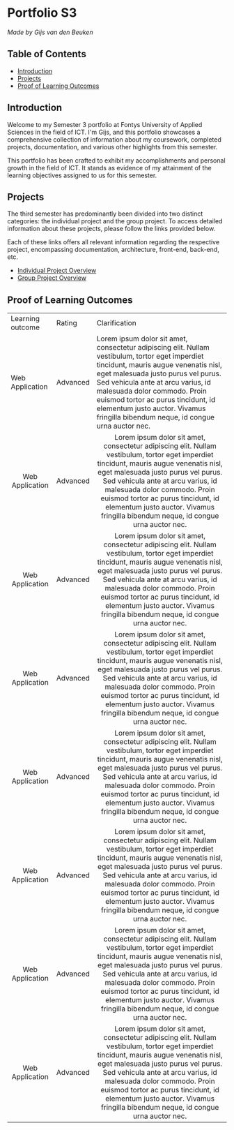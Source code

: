 # Portfolio S3

_Made by Gijs van den Beuken_

## Table of Contents

- [Introduction](#heading-introduction)
- [Projects](#heading-projects)
- [Proof of Learning Outcomes](#heading-proof-of-learning-outcomes)

## Introduction <a name="heading-introduction"></a>

Welcome to my Semester 3 portfolio at Fontys University of Applied Sciences in the field of ICT. I'm Gijs, and this portfolio showcases a comprehensive collection of information about my coursework, completed projects, documentation, and various other highlights from this semester.

This portfolio has been crafted to exhibit my accomplishments and personal growth in the field of ICT. It stands as evidence of my attainment of the learning objectives assigned to us for this semester.

## Projects <a name="heading-projects"></a>

The third semester has predominantly been divided into two distinct categories: the individual project and the group project. To access detailed information about these projects, please follow the links provided below.

Each of these links offers all relevant information regarding the respective project, encompassing documentation, architecture, front-end, back-end, etc.

- [Individual Project Overview](../IPS3-DB02-overview)
- [Group Project Overview](../IPS3-DB02-overview)

## Proof of Learning Outcomes <a name="heading-proof-of-learning-outcomes"></a>

<!-- Start of Table of Contents -->
<table>
  <tr>
    <td align="left">Learning outcome</td>
    <td align="left">Rating</td>
    <td align="left">Clarification</td>
  </tr>
  <tr>
    <td align="left">Web Application</a></td>
    <td align="left">Advanced</a></td>
    <td align="left">Lorem ipsum dolor sit amet, consectetur adipiscing elit. Nullam vestibulum, tortor eget imperdiet tincidunt, mauris augue venenatis nisl, eget malesuada justo purus vel purus. Sed vehicula ante at arcu varius, id malesuada dolor commodo. Proin euismod tortor ac purus tincidunt, id elementum justo auctor. Vivamus fringilla bibendum neque, id congue urna auctor nec.</td>
  </tr>
  <tr>
    <td align="center">Web Application</a></td>
    <td align="center">Advanced</a></td>
    <td align="center">Lorem ipsum dolor sit amet, consectetur adipiscing elit. Nullam vestibulum, tortor eget imperdiet tincidunt, mauris augue venenatis nisl, eget malesuada justo purus vel purus. Sed vehicula ante at arcu varius, id malesuada dolor commodo. Proin euismod tortor ac purus tincidunt, id elementum justo auctor. Vivamus fringilla bibendum neque, id congue urna auctor nec.</td>
  </tr>
  <tr>
    <td align="center">Web Application</a></td>
    <td align="center">Advanced</a></td>
    <td align="center">Lorem ipsum dolor sit amet, consectetur adipiscing elit. Nullam vestibulum, tortor eget imperdiet tincidunt, mauris augue venenatis nisl, eget malesuada justo purus vel purus. Sed vehicula ante at arcu varius, id malesuada dolor commodo. Proin euismod tortor ac purus tincidunt, id elementum justo auctor. Vivamus fringilla bibendum neque, id congue urna auctor nec.</td>
  </tr>
  <tr>
    <td align="center">Web Application</a></td>
    <td align="center">Advanced</a></td>
    <td align="center">Lorem ipsum dolor sit amet, consectetur adipiscing elit. Nullam vestibulum, tortor eget imperdiet tincidunt, mauris augue venenatis nisl, eget malesuada justo purus vel purus. Sed vehicula ante at arcu varius, id malesuada dolor commodo. Proin euismod tortor ac purus tincidunt, id elementum justo auctor. Vivamus fringilla bibendum neque, id congue urna auctor nec.</td>
  </tr>
  <tr>
    <td align="center">Web Application</a></td>
    <td align="center">Advanced</a></td>
    <td align="center">Lorem ipsum dolor sit amet, consectetur adipiscing elit. Nullam vestibulum, tortor eget imperdiet tincidunt, mauris augue venenatis nisl, eget malesuada justo purus vel purus. Sed vehicula ante at arcu varius, id malesuada dolor commodo. Proin euismod tortor ac purus tincidunt, id elementum justo auctor. Vivamus fringilla bibendum neque, id congue urna auctor nec.</td>
  </tr>
  <tr>
    <td align="center">Web Application</a></td>
    <td align="center">Advanced</a></td>
    <td align="center">Lorem ipsum dolor sit amet, consectetur adipiscing elit. Nullam vestibulum, tortor eget imperdiet tincidunt, mauris augue venenatis nisl, eget malesuada justo purus vel purus. Sed vehicula ante at arcu varius, id malesuada dolor commodo. Proin euismod tortor ac purus tincidunt, id elementum justo auctor. Vivamus fringilla bibendum neque, id congue urna auctor nec.</td>
  </tr>
  <tr>
    <td align="center">Web Application</a></td>
    <td align="center">Advanced</a></td>
    <td align="center">Lorem ipsum dolor sit amet, consectetur adipiscing elit. Nullam vestibulum, tortor eget imperdiet tincidunt, mauris augue venenatis nisl, eget malesuada justo purus vel purus. Sed vehicula ante at arcu varius, id malesuada dolor commodo. Proin euismod tortor ac purus tincidunt, id elementum justo auctor. Vivamus fringilla bibendum neque, id congue urna auctor nec.</td>
  </tr>
  <tr>
    <td align="center">Web Application</a></td>
    <td align="center">Advanced</a></td>
    <td align="center">Lorem ipsum dolor sit amet, consectetur adipiscing elit. Nullam vestibulum, tortor eget imperdiet tincidunt, mauris augue venenatis nisl, eget malesuada justo purus vel purus. Sed vehicula ante at arcu varius, id malesuada dolor commodo. Proin euismod tortor ac purus tincidunt, id elementum justo auctor. Vivamus fringilla bibendum neque, id congue urna auctor nec.</td>
  </tr>
</table>
